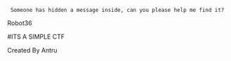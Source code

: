 ``  Someone has hidden a message inside, can you please help me find it?  ``






Robot36





#ITS A SIMPLE CTF 

Created By Antru
